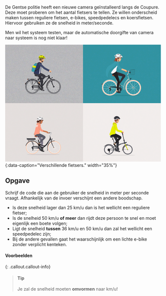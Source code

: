 De Gentse politie heeft een nieuwe camera geïnstalleerd langs de Coupure. Deze moet proberen om het aantal fietsers te tellen. Ze willen onderscheid maken tussen reguliere fietsen, e-bikes, speedpedelecs en koersfietsen. Hiervoor gebruiken ze de snelheid in meter/seconde. 

Men wil het systeem testen, maar de automatische doorgifte van camera naar systeem is nog niet klaar!

![Verschillende fietsers.](media/bike.gif "Verschillende fietsers."){:data-caption="Verschillende fietsers." width="35%"}

## Opgave

Schrijf de code die aan de gebruiker de snelheid in meter per seconde vraagt. Afhankelijk van de invoer verschijnt een andere boodschap.

- Is deze snelheid lager dan 25 km/u dan is het wellicht een reguliere fietser;
- Is de snelheid 50 km/u **of meer** dan rijdt deze persoon te snel en moet eigenlijk een boete volgen;
- Ligt de snelheid **tussen** 36 km/u en 50 km/u dan zal het wellicht een speedpedelec zijn;
- Bij de andere gevallen gaat het waarschijnlijk om een lichte e-bike zonder verplicht kenteken.

#### Voorbeelden


{: .callout.callout-info}
> #### Tip
> Je zal de snelheid moeten **omvormen** naar km/u!